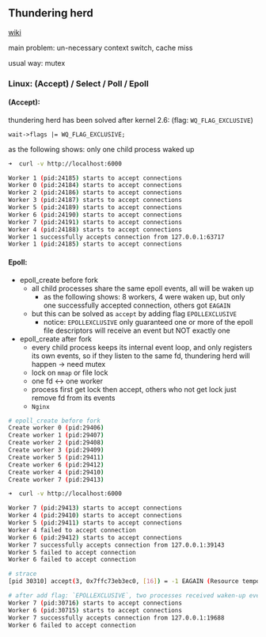 #

## Thundering herd

[wiki](https://en.wikipedia.org/wiki/Thundering_herd_problem)

main problem: un-necessary context switch, cache miss

usual way: mutex

### Linux: (Accept) / Select / Poll / Epoll

#### (Accept):

thundering herd has been solved after kernel 2.6: (flag: `WQ_FLAG_EXCLUSIVE`)

`wait->flags |= WQ_FLAG_EXCLUSIVE;`

as the following shows: only one child process waked up

```bash
➜  curl -v http://localhost:6000

Worker 1 (pid:24185) starts to accept connections
Worker 0 (pid:24184) starts to accept connections
Worker 2 (pid:24186) starts to accept connections
Worker 3 (pid:24187) starts to accept connections
Worker 5 (pid:24189) starts to accept connections
Worker 6 (pid:24190) starts to accept connections
Worker 7 (pid:24191) starts to accept connections
Worker 4 (pid:24188) starts to accept connections
Worker 1 successfully accepts connection from 127.0.0.1:63717
Worker 1 (pid:24185) starts to accept connections
```

#### Epoll:

- epoll_create before fork
  - all child processes share the same epoll events, all will be waken up
    - as the following shows: 8 workers, 4 were waken up, but only one successfully accepted connection, others got `EAGAIN`
  - but this can be solved as `accept` by adding flag `EPOLLEXCLUSIVE`
    - notice: `EPOLLEXCLUSIVE` only guaranteed one or more of the epoll file descriptors will receive an event but NOT exactly one
- epoll_create after fork
  - every child process keeps its internal event loop, and only registers its own events, so if they listen to the same fd, thundering herd will happen -> need mutex
  - lock on `mmap` or file lock
  - one fd <-> one worker
  - process first get lock then accept, others who not get lock just remove fd from its events
  - `Nginx`

```bash
# epoll_create before fork
Create worker 0 (pid:29406)
Create worker 1 (pid:29407)
Create worker 2 (pid:29408)
Create worker 3 (pid:29409)
Create worker 5 (pid:29411)
Create worker 6 (pid:29412)
Create worker 4 (pid:29410)
Create worker 7 (pid:29413)

➜  curl -v http://localhost:6000

Worker 7 (pid:29413) starts to accept connections
Worker 4 (pid:29410) starts to accept connections
Worker 5 (pid:29411) starts to accept connections
Worker 4 failed to accept connection
Worker 6 (pid:29412) starts to accept connections
Worker 7 successfully accepts connection from 127.0.0.1:39143
Worker 5 failed to accept connection
Worker 6 failed to accept connection

# strace
[pid 30310] accept(3, 0x7ffc73eb3ec0, [16]) = -1 EAGAIN (Resource temporarily unavailable)

# after add flag: `EPOLLEXCLUSIVE`, two processes received waken-up events
Worker 7 (pid:30716) starts to accept connections
Worker 6 (pid:30715) starts to accept connections
Worker 7 successfully accepts connection from 127.0.0.1:19688
Worker 6 failed to accept connection
```
